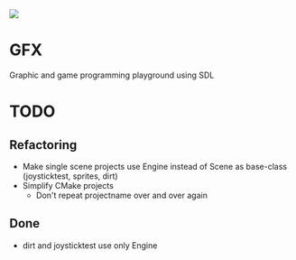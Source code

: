 <img src="https://github.com/irqmask/GFX/actions/workflows/cmake.yml/badge.svg"/>

# GFX
Graphic and game programming playground using SDL

# TODO

## Refactoring

* Make single scene projects use Engine instead of Scene as base-class (joysticktest, sprites, dirt)
* Simplify CMake projects
  * Don't repeat projectname over and over again


## Done
* dirt and joysticktest use only Engine
